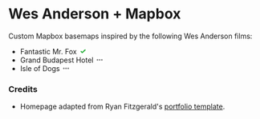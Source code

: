 # Wes Anderson + Mapbox
Custom Mapbox basemaps inspired by the following Wes Anderson films:
- Fantastic Mr. Fox ![Complete](img/icon_check.png)
- Grand Budapest Hotel ![TBD](img/icon_ellipse.png)
- Isle of Dogs ![TBD](img/icon_ellipse.png)

### Credits
- Homepage adapted from Ryan Fitzgerald's [portfolio template](https://github.com/RyanFitzgerald/devportfolio).
